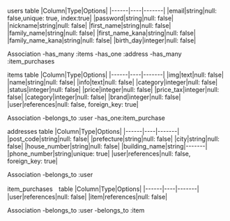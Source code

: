 users  table
|Column|Type|Options|
|------|----|-------|
|email|string|null: false,unique: true, index:true|
|password|string|null: false|
|nickname|string|null: false|
|first_name|string|null: false|
|family_name|string|null: false|
|first_name_kana|string|null: false|
|family_name_kana|string|null: false|
|birth_day|integer|null: false|

Association
-has_many :items
-has_one :address
-has_many :item_purchases

items table
|Column|Type|Options|
|------|----|-------|
|img|text|null: false|
|name|string|null: false|
|info|text|null: false|
|category|integer|null: false|
|status|integer|null: false|
|price|integer|null: false|
|price_tax|integer|null: false|
|category|integer|null: false|
|brand|integer|null: false|
|user|references|null: false, foreign_key: true|

Association
-belongs_to :user
-has_one:item_purchase

addresses table
|Column|Type|Options|
|------|----|-------|
|post_code|string|null: false|
|prefecture|string|null: false|
|city|string|null: false|
|house_number|string|null: false|
|building_name|string|-------|
|phone_number|string|unique: true|
|user|references|null: false, foreign_key: true|

Association
-belongs_to :user

item_purchases　table
|Column|Type|Options|
|------|----|-------|
|user|references|null: false|
|item|references|null: false|

Association
-belongs_to :user
-belongs_to :item